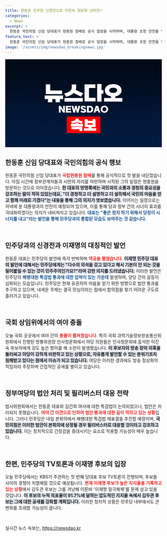 ```yaml
---
title: 한동훈 민주당 신경전으로 이진숙 청문회 난타전!
categories:
  - News
excerpt: >
  한동훈 국민의힘 신임 당대표가 현충원 참배로 공식 일정을 시작하며, 대통령 초청 만찬을 앞두고 민주당과의 신경전이 격화되고 있습니다. 과연 그는 좋은 정치를 위해 당과 정부의 시너지를 이끌어낼 수 있을까요?
feature_text: >
  한동훈 국민의힘 신임 당대표가 현충원 참배로 공식 일정을 시작하며, 대통령 초청 만찬을 앞두고 민주당과의 신경전이 격화되고 있습니다. 과연 그는 좋은 정치를 위해 당과 정부의 시너지를 이끌어낼 수 있을까요?
image: '/assets/img/newsdao_breakingnews.jpg'
---
```


<p><img src="/assets/img/newsdao_breakingnews.jpg" alt="cryptoinkorea 속보" /></p>

<h2 data-ke-size="size26">한동훈 신임 당대표와 국민의힘의 공식 행보</h2>

<p data-ke-size="size16">한동훈 국민의힘 신임 당대표가 <b><span style="color: #ee2323;">국립현충원 참배</span></b>를 통해 공식적으로 첫 발을 내딛었습니다. 아침 시간에 정부관계자들과 시먼의 자리를 마련하며 시작된 그의 일정은 현충원을 방문하는 것으로 이어졌습니다. <b><span style="background-color: #21538527;">한 대표의 방명록에는 국민과의 소통과 경청의 중요성을 강조하는 말이 적혀 있었는데요, "더 경청하고 더 설명하고 더 설득해서 국민의 마음을 얻고 함께 미래로 가겠다"는 내용을 통해 그의 의지가 엿보였습니다.</span></b> 이어지는 일정으로는 저녁에 윤 대통령과의 만찬이 예정되어 있으며, 이를 통해 당과 정부 간의 시너지 효과를 극대화하겠다는 의지가 내비쳐지고 있습니다. <b><span style="color: #1a5490;">대표는 "좋은 정치 하기 위해서 당정이 시너지를 내고"라는 발언을 통해 민주당과의 통합된 모습도 보여주는 것 같습니다.</span></b></p>

<p data-ke-size="size16">&nbsp;</p>

<h2 data-ke-size="size26">민주당과의 신경전과 이재명의 대칭적인 발언</h2>

<p data-ke-size="size16">한동훈 대표는 민주당의 발언에 즉각 반박하며 <b><span style="color: #ee2323;">역공을 펼쳤습니다</span></b>. <b><span style="background-color: #21538527;">이재명 민주당 대표의 발언에 대해서는 민주당에게는 "다수의 의석을 갖고 있다고 해서 기본이 안 되는 것을 밀어붙일 수 있는 것이 민주주의인가요?"라며 강한 의지를 드러냈습니다.</span></b> 이러한 발언은 민주당의 <b><span style="color: #1a5490;">해병대원 특검법 통과에 대한 압박이 있는 가운데</span></b> 발생하여, 양당 간의 갈등이 심화되는 모습입니다. 민주당은 현재 유권자의 마음을 얻기 위한 방향으로 법안 통과를 추구하고 있으며, 내세운 주제는 결국 민심이라는 점에서 합의점을 찾기 어려운 구도로 흘러가고 있습니다.</p>

<p data-ke-size="size16">&nbsp;</p>

<h2 data-ke-size="size26">국회 상임위에서의 여야 충돌</h2>

<p data-ke-size="size16">오늘 국회 곳곳에서 여야 간의 <b><span style="color: #ee2323;">충돌이 펼쳐졌습니다</span></b>. 특히 국회 과학기술정보방송통신위원회에서 진행된 방통위원장 인사청문회에서 야당 의원들은 인사청문회에 출석한 이진숙 후보자에게 강도 높은 항의를 해 소란이 발생했습니다. <b><span style="background-color: #21538527;">이 후보자의 방송 장악 의혹을 둘러싸고 야당이 강하게 비판하고 있는 상황으로, 자유롭게 발언할 수 있는 분위기조차 침해받고 있다는 점에서 이슈가 되고 있습니다.</span></b> 여당은 이러한 경과에도 방송 정상화의 적임자라 주장하며 간접적인 공세를 벌이고 있습니다.</p>

<p data-ke-size="size16">&nbsp;</p>

<h2 data-ke-size="size26">정부여당의 법안 처리 및 필리버스터 대응 전략</h2>

<p data-ke-size="size16">법사위원회에서는 한동훈 대표와 김건희 여사에 대한 특검법이 논의되었으나, 법안은 처리되지 못했습니다. <b><span style="color: #ee2323;">여야 간 이견으로 인하여 법안 통과에 대한 길이 막히고 있는 상황</span></b>입니다. 그러나 민주당은 내일 본회의에서 해병대원 특검법 재표결을 추진할 예정이며, <b><span style="background-color: #21538527;">국민의힘은 이러한 법안이 본회의에 상정될 경우 필리버스터로 대응할 것이라고 강조하고 있습니다.</span></b> 이는 정치적으로 긴장감을 증대시키는 요소로 작용할 가능성이 매우 높습니다.</p>

<p data-ke-size="size16">&nbsp;</p>

<h2 data-ke-size="size26">한편, 민주당의 TV토론과 이재명 후보의 입장</h2>

<p data-ke-size="size16">오늘 민주당에서는 KBS가 주관하는 첫 번째 당대표 후보 TV토론이 진행되며, 후보들 사이의 경쟁이 치열해질 것으로 예상됩니다. <b><span style="color: #ee2323;">현재 이재명 후보가 높은 지지율을 기록하고 있는 상황</span></b>에서 김두관 후보는 그를 겨냥해 이른바 '이재명 일극체제'를 문제 삼고 있을 것입니다. <b><span style="background-color: #21538527;">이 후보의 누적 득표율이 91.7%에 달하는 압도적인 지지율 속에서 김두관 후보는 그에 대한 공세를 강화할 계획입니다.</span></b> 이러한 정치적 상황은 민주당 내부에서도 큰 변화를 초래할 가능성이 큽니다.</p>

<p data-ke-size="size16">&nbsp;</p>
실시간 뉴스 속보는, <a href="https://newsdao.kr" rel="dofollow">https://newsdao.kr</a>


